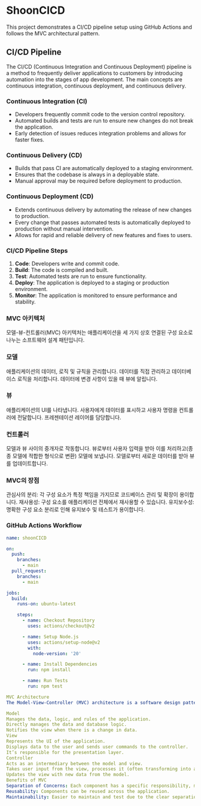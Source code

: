 # ShoonCICD

This project demonstrates a CI/CD pipeline setup using GitHub Actions and follows the MVC architectural pattern.

## CI/CD Pipeline

The CI/CD (Continuous Integration and Continuous Deployment) pipeline is a method to frequently deliver applications to customers by introducing automation into the stages of app development. The main concepts are continuous integration, continuous deployment, and continuous delivery.

### Continuous Integration (CI)

- Developers frequently commit code to the version control repository.
- Automated builds and tests are run to ensure new changes do not break the application.
- Early detection of issues reduces integration problems and allows for faster fixes.

### Continuous Delivery (CD)

- Builds that pass CI are automatically deployed to a staging environment.
- Ensures that the codebase is always in a deployable state.
- Manual approval may be required before deployment to production.

### Continuous Deployment (CD)

- Extends continuous delivery by automating the release of new changes to production.
- Every change that passes automated tests is automatically deployed to production without manual intervention.
- Allows for rapid and reliable delivery of new features and fixes to users.

### CI/CD Pipeline Steps

1. **Code**: Developers write and commit code.
2. **Build**: The code is compiled and built.
3. **Test**: Automated tests are run to ensure functionality.
4. **Deploy**: The application is deployed to a staging or production environment.
5. **Monitor**: The application is monitored to ensure performance and stability.


### MVC 아키텍처
모델-뷰-컨트롤러(MVC) 아키텍처는 애플리케이션을 세 가지 상호 연결된 구성 요소로 나누는 소프트웨어 설계 패턴입니다.

### 모델
애플리케이션의 데이터, 로직 및 규칙을 관리합니다.
데이터를 직접 관리하고 데이터베이스 로직을 처리합니다.
데이터에 변경 사항이 있을 때 뷰에 알립니다.
### 뷰
애플리케이션의 UI를 나타냅니다.
사용자에게 데이터를 표시하고 사용자 명령을 컨트롤러에 전달합니다.
프레젠테이션 레이어를 담당합니다.
### 컨트롤러
모델과 뷰 사이의 중개자로 작동합니다.
뷰로부터 사용자 입력을 받아 이를 처리하고(종종 모델에 적합한 형식으로 변환) 모델에 보냅니다.
모델로부터 새로운 데이터를 받아 뷰를 업데이트합니다.
### MVC의 장점
관심사의 분리: 각 구성 요소가 특정 책임을 가지므로 코드베이스 관리 및 확장이 용이합니다.
재사용성: 구성 요소를 애플리케이션 전체에서 재사용할 수 있습니다.
유지보수성: 명확한 구성 요소 분리로 인해 유지보수 및 테스트가 용이합니다.

### GitHub Actions Workflow

```yaml
name: shoonCICD

on:
  push:
    branches:
      - main
  pull_request:
    branches:
      - main

jobs:
  build:
    runs-on: ubuntu-latest

    steps:
      - name: Checkout Repository
        uses: actions/checkout@v2

      - name: Setup Node.js
        uses: actions/setup-node@v2
        with:
          node-version: '20'

      - name: Install Dependencies
        run: npm install

      - name: Run Tests
        run: npm test

MVC Architecture
The Model-View-Controller (MVC) architecture is a software design pattern that divides an application into three interconnected components:

Model
Manages the data, logic, and rules of the application.
Directly manages the data and database logic.
Notifies the view when there is a change in data.
View
Represents the UI of the application.
Displays data to the user and sends user commands to the controller.
It’s responsible for the presentation layer.
Controller
Acts as an intermediary between the model and view.
Takes user input from the view, processes it (often transforming into a format suitable for the model), and then sends it to the model.
Updates the view with new data from the model.
Benefits of MVC
Separation of Concerns: Each component has a specific responsibility, making the codebase easier to manage and scale.
Reusability: Components can be reused across the application.
Maintainability: Easier to maintain and test due to the clear separation of components.


